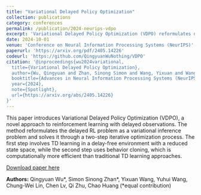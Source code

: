 ```yaml
---
title: "Variational Delayed Policy Optimization"
collection: publications
category: conferences
permalink: /publication/2024-neurips-vdpo
excerpt: 'Variational Delayed Policy Optimization (VDPO) reformulates delayed RL as a variational inference problem, which is further modelled as a two-step iterative optimization problem, where the first step is TD learning in the delay-free environment with a small state space, and the second step is behaviour cloning which can be addressed much more efficiently than TD learning.'
date: 2024-10-01
venue: 'Conference on Neural Information Processing Systems (NeurIPS)'
paperurl: 'https://arxiv.org/pdf/2405.14226'
codeurl: 'https://github.com/QingyuanWuNothing/VDPO'
citation: '@inproceedings{wu2024variational,
  title={Variational Delayed Policy Optimization},
  author={Wu, Qingyuan and Zhan, Sinong Simon and Wang, Yixuan and Wang, Yuhui and Lin, Chung-Wei and Lv, Chen and Zhu, Qi and Huang, Chao},
  booktitle={Advances in Neural Information Processing Systems (NeurIPS)},
  year={2024},
  note={Spotlight},
  url={https://arxiv.org/abs/2405.14226}
}'
---
```


This paper introduces Variational Delayed Policy Optimization (VDPO), a novel approach to reinforcement learning with delayed observations. The method reformulates the delayed RL problem as a variational inference problem and solves it through a two-step iterative optimization process. The first step involves TD learning in a delay-free environment with a reduced state space, while the second step uses behavior cloning, which is computationally more efficient than traditional TD learning approaches.

[Download paper here](https://arxiv.org/pdf/2405.14226)

**Authors:** Qingyuan Wu*, Simon Sinong Zhan*, Yixuan Wang, Yuhui Wang, Chung-Wei Lin, Chen Lv, Qi Zhu, Chao Huang (*equal contribution)